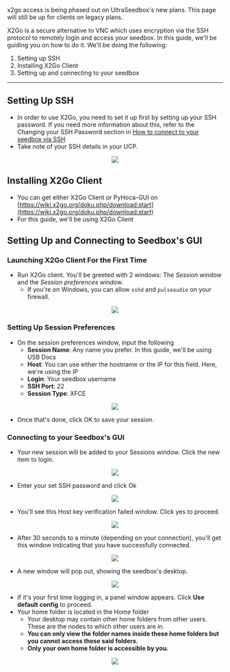 <c><p class="callout info">x2go access is being phased out on UltraSeedbox's new plans. This page will still be up for clients on legacy plans.</p></c>

X2Go is a secure alternative to VNC which uses encryption via the SSH protocol to remotely login and access your seedbox. In this guide, we'll be guiding you on how to do it. We'll be doing the following:

1. Setting up SSH
2. Installing X2Go Client
3. Setting up and connecting to your seedbox

***

## Setting Up SSH

* In order to use X2Go, you need to set it up first by setting up your SSH password. If you need more information about this, refer to the Changing your SSH Password section in [How to connect to your seedbox via SSH](https://docs.usbx.me/books/secure-shell-%28ssh%29/page/how-to-connect-to-your-seedbox-via-ssh "How to connect to your seedbox via SSH")
* Take note of your SSH details in your UCP.

<p align="center"><img src="https://docs.usbx.me/uploads/images/gallery/2020-03/scaled-1680-/image-1583245527192.png"></p>

## Installing X2Go Client

* You can get either X2Go Client or PyHoca-GUI on [https://wiki.x2go.org/doku.php/download:start](https://wiki.x2go.org/doku.php/download:start)
* For this guide, we'll be using X2Go Client

## Setting Up and Connecting to Seedbox's GUI
### Launching X2Go Client For the First Time

* Run X2Go client. You'll be greeted with 2 windows: The *Session window* and the *Session preferences window*.
  * If you're on Windows, you can allow `sshd` and `pulseaudio` on your firewall.

<p align="center"><img src="https://docs.usbx.me/uploads/images/gallery/2020-03/scaled-1680-/image-1583245320628.png"></p>

### Setting Up Session Preferences

* On the session preferences window, input the following
  * **Session Name**: Any name you prefer. In this guide, we'll be using USB Docs
  * **Host**: You can use either the hostname or the IP for this field. Here, we're using the IP
  * **Login**: Your seedbox username
  * **SSH Port**: 22
  * **Session Type**: XFCE

<p align="center"><img src="https://docs.usbx.me/uploads/images/gallery/2020-03/scaled-1680-/image-1583245685253.png"></p>

* Once that's done, click OK to save your session.

### Connecting to your Seedbox's GUI

* Your new session will be added to your Sessions window. Click the new item to login.

<p align="center"><img src="https://docs.usbx.me/uploads/images/gallery/2020-03/scaled-1680-/image-1583245783261.png"></p>

* Enter your set SSH password and click Ok

<p align="center"><img src="https://docs.usbx.me/uploads/images/gallery/2020-03/scaled-1680-/image-1583245829780.png"></p>

* You'll see this Host key verification failed window. Click yes to proceed.

<p align="center"><img src="https://docs.usbx.me/uploads/images/gallery/2020-03/scaled-1680-/image-1583245883105.png"></p>

* After 30 seconds to a minute (depending on your connection), you'll get this window indicating that you have successfully connected.

<p align="center"><img src="https://docs.usbx.me/uploads/images/gallery/2020-03/scaled-1680-/image-1583245978327.png"></p>

* A new window will pop out, showing the seedbox's desktop.

<p align="center"><img src="https://docs.usbx.me/uploads/images/gallery/2020-03/scaled-1680-/image-1583246044894.png"></p>

* If it's your first time logging in, a panel window appears. Click **Use default config** to proceed.
* Your home folder is located in the Home folder
  * Your desktop may contain other home folders from other users. These are the nodes to which other users are in.
  * **You can only view the folder names inside these home folders but you cannot access these said folders.**
  * **Only your own home folder is accessible by you.**

<p align="center"><img src="https://docs.usbx.me/uploads/images/gallery/2020-03/scaled-1680-/image-1583246192776.png"></p>
